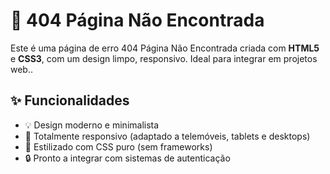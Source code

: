 # 🔐 404 Página Não Encontrada

Este é uma página de erro 404 Página Não Encontrada criada com **HTML5** e **CSS3**, com um design limpo, responsivo.
Ideal para integrar em projetos web..

## ✨ Funcionalidades

- 💡 Design moderno e minimalista
- 📱 Totalmente responsivo (adaptado a telemóveis, tablets e desktops)
- 🎨 Estilizado com CSS puro (sem frameworks)
- 🔒 Pronto a integrar com sistemas de autenticação

##
